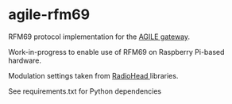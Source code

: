 # agile-rfm69
RFM69 protocol implementation for the <a href="https://github.com/Agile-IoT"> AGILE gateway</a>.

Work-in-progress to enable use of RFM69 on Raspberry Pi-based hardware.

Modulation settings taken from <a href="https://github.com/PaulStoffregen/RadioHead"> RadioHead <a> libraries.
  
See requirements.txt for Python dependencies
